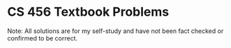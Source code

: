# CS 456 Textbook Problems
Note: All solutions are for my self-study and have not been fact checked or confirmed to be correct. 
